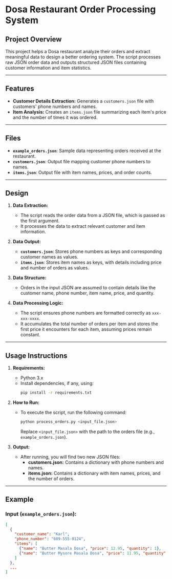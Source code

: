 # Dosa Restaurant Order Processing System

## Project Overview

This project helps a Dosa restaurant analyze their orders and extract meaningful data to design a better ordering system. The script processes raw JSON order data and outputs structured JSON files containing customer information and item statistics.

---

## Features

- **Customer Details Extraction:** Generates a `customers.json` file with customers' phone numbers and names.
- **Item Analysis:** Creates an `items.json` file summarizing each item's price and the number of times it was ordered.

---

## Files

- **`example_orders.json`**: Sample data representing orders received at the restaurant.
- **`customers.json`**: Output file mapping customer phone numbers to names.
- **`items.json`**: Output file with item names, prices, and order counts.

---

## Design

1. **Data Extraction:**
   - The script reads the order data from a JSON file, which is passed as the first argument.
   - It processes the data to extract relevant customer and item information.

2. **Data Output:**
   - **`customers.json`**: Stores phone numbers as keys and corresponding customer names as values.
   - **`items.json`**: Stores item names as keys, with details including price and number of orders as values.

3. **Data Structure:**
   - Orders in the input JSON are assumed to contain details like the customer name, phone number, item name, price, and quantity.

4. **Data Processing Logic:**
   - The script ensures phone numbers are formatted correctly as `xxx-xxx-xxxx`.
   - It accumulates the total number of orders per item and stores the first price it encounters for each item, assuming prices remain constant.

---

## Usage Instructions

1. **Requirements:**
   - Python 3.x
   - Install dependencies, if any, using:
     ```bash
     pip install -r requirements.txt
     ```

2. **How to Run:**
   - To execute the script, run the following command:
     ```bash
     python process_orders.py <input_file.json>
     ```
     Replace `<input_file.json>` with the path to the orders file (e.g., `example_orders.json`).

3. **Output:**
   - After running, you will find two new JSON files:
     - **customers.json:** Contains a dictionary with phone numbers and names.
     - **items.json:** Contains a dictionary with item names, prices, and the number of orders.

---

## Example

### Input (`example_orders.json`):
```json
[
  {
    "customer_name": "Karl",
    "phone_number": "609-555-0124",
    "items": [
      {"name": "Butter Masala Dosa", "price": 12.95, "quantity": 1},
      {"name": "Butter Mysore Masala Dosa", "price": 11.95, "quantity": 2}
    ]
  },
  ...
]
